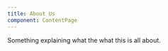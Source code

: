 ```yaml
---
title: About Us
component: ContentPage
---
```


Something explaining what the what this is all about.
